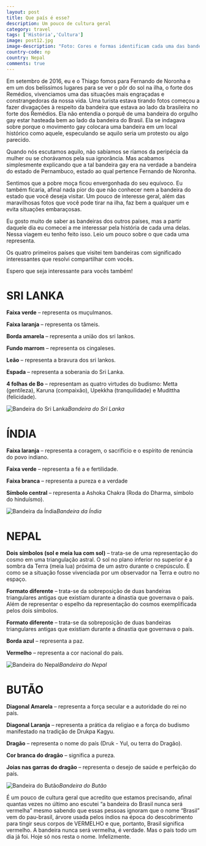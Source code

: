 ```yaml
---
layout: post
title: Que país é esse?
description: Um pouco de cultura geral
category: travel
tags: ['História','Cultura']
image: post12.jpg
image-description: "Foto: Cores e formas identificam cada uma das bandeiras desses países."
country-code: np
country: Nepal
comments: true
---
```


Em setembro de 2016, eu e o Thiago fomos para Fernando de Noronha e em um dos belíssimos lugares para se ver o pôr do sol na ilha, o forte dos Remédios, vivenciamos uma das situações mais engraçadas e constrangedoras da nossa vida. Uma turista estava tirando fotos começou a fazer divagações à respeito da bandeira que estava ao lado da brasileira no forte dos Remédios. Ela não entendia o porquê de uma bandeira do orgulho gay estar hasteada bem ao lado da bandeira do Brasil. Ela se indagava sobre porque o  movimento gay colocara uma bandeira em um local histórico como aquele, especulando se aquilo seria um protesto ou algo parecido. 

Quando nós escutamos aquilo, não sabíamos se ríamos da peripécia da mulher ou se chorávamos pela sua ignorância. Mas acabamos simplesmente explicando que a tal bandeira gay era na verdade a bandeira do estado de Pernambuco, estado ao qual pertence Fernando de Noronha.  

Sentimos que a pobre moça ficou envergonhada do seu equívoco. Eu também ficaria, afinal nada pior do que não conhecer nem a bandeira do estado que você deseja visitar. Um pouco de interesse geral,  além das maravilhosas fotos que você pode tirar na ilha, faz bem a qualquer um e evita situações embaraçosas.

Eu gosto muito de saber as bandeiras dos outros países, mas a partir daquele dia eu comecei a  me interessar pela história de cada uma delas. Nessa viagem eu tenho feito isso. Leio um pouco sobre o que cada uma representa. 

Os quatro primeiros países que visitei tem bandeiras com significado interessantes que resolvi compartilhar com vocês.

Espero que seja interessante para vocês também!

# SRI LANKA

**Faixa verde** – representa os muçulmanos.

**Faixa laranja** – representa os tâmeis.

**Borda amarela** – representa a união dos sri lankos.

**Fundo marrom** – representa os cingaleses.

**Leão** – representa a bravura dos sri lankos.

**Espada** – representa a soberania do Sri Lanka.

**4 folhas de Bo** – representam as quatro virtudes do budismo: Metta (gentileza), Karuna (compaixão), Upekkha (tranquilidade) e Mudittha (felicidade).

![Bandeira do Sri Lanka]({{site.baseurl}}/assets/images/photos/posts/srilankaflag.jpg)*Bandeira do Sri Lanka*


# ÍNDIA

**Faixa laranja** –  representa a coragem, o sacrifício e o espírito de renúncia do povo indiano.

**Faixa verde** –  representa a fé a e fertilidade.

**Faixa branca** – representa a pureza e a verdade

**Símbolo central** – representa a Ashoka Chakra (Roda do Dharma, símbolo do hinduísmo).

![Bandeira da Índia]({{site.baseurl}}/assets/images/photos/posts/indiaflag.jpg)*Bandeira da Índia*

# NEPAL

**Dois símbolos (sol e meia lua com sol)** – trata-se de uma representação do cosmo em uma triangulação astral. O sol no plano inferior no superior é a sombra da Terra (meia lua) próxima de um astro durante o crepúsculo. É como se a situação fosse vivenciada por um observador na Terra e outro no espaço. 

**Formato diferente** – trata-se da sobreposição de duas bandeiras triangulares antigas que existiam durante a dinastia que governava o país. Além de representar o espelho da representação do cosmos exemplificada pelos dois símbolos.  

**Formato diferente** – trata-se da sobreposição de duas bandeiras triangulares antigas que existiam durante a dinastia que governava o país. 

**Borda azul** – representa a paz.

**Vermelho** –  representa a cor nacional do país. 

![Bandeira do Nepal]({{site.baseurl}}/assets/images/photos/posts/nepalflag.jpg)*Bandeira do Nepal*

# BUTÃO

**Diagonal Amarela** – representa a força secular e a autoridade do rei no país.

**Diagonal Laranja** – representa a prática da religiao e a força do budismo manifestado na tradição de Drukpa Kagyu.

**Dragão** – representa o nome do país (Druk - Yul, ou terra do Dragão).

**Cor branca do dragão** – significa a pureza.

**Joias nas garras do dragão** – representa o desejo de saúde e perfeição do país. 

![Bandeira do Butão]({{site.baseurl}}/assets/images/photos/posts/bhutanflag.jpg)*Bandeira do Butão*

É um pouco de cultura geral que acredito que estamos precisando, afinal quantas vezes no último ano escutei “a bandeira do Brasil nunca será vermelha” mesmo sabendo que essas pessoas ignoram que o nome “Brasil” vem do pau-brasil, árvore usada pelos índios na época do descobrimento para tingir seus corpos de VERMELHO e que, portanto, Brasil significa vermelho. A bandeira nunca será vermelha, é verdade. Mas o país todo um dia já foi. Hoje só nos resta o nome. Infelizmente.
